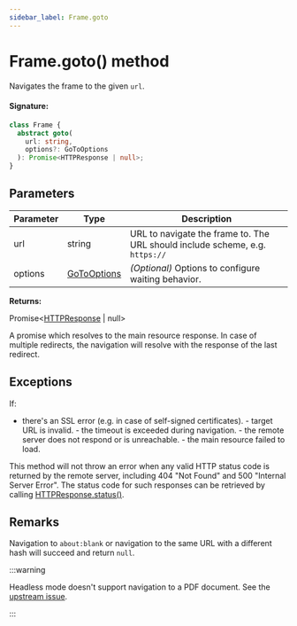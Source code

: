 ```yaml
---
sidebar_label: Frame.goto
---
```


# Frame.goto() method

Navigates the frame to the given `url`.

#### Signature:

```typescript
class Frame {
  abstract goto(
    url: string,
    options?: GoToOptions
  ): Promise<HTTPResponse | null>;
}
```

## Parameters

| Parameter | Type                                      | Description                                                                             |
| --------- | ----------------------------------------- | --------------------------------------------------------------------------------------- |
| url       | string                                    | URL to navigate the frame to. The URL should include scheme, e.g. <code>https://</code> |
| options   | [GoToOptions](./puppeteer.gotooptions.md) | _(Optional)_ Options to configure waiting behavior.                                     |

**Returns:**

Promise&lt;[HTTPResponse](./puppeteer.httpresponse.md) \| null&gt;

A promise which resolves to the main resource response. In case of multiple redirects, the navigation will resolve with the response of the last redirect.

## Exceptions

If:

- there's an SSL error (e.g. in case of self-signed certificates). - target URL is invalid. - the timeout is exceeded during navigation. - the remote server does not respond or is unreachable. - the main resource failed to load.

This method will not throw an error when any valid HTTP status code is returned by the remote server, including 404 "Not Found" and 500 "Internal Server Error". The status code for such responses can be retrieved by calling [HTTPResponse.status()](./puppeteer.httpresponse.status.md).

## Remarks

Navigation to `about:blank` or navigation to the same URL with a different hash will succeed and return `null`.

:::warning

Headless mode doesn't support navigation to a PDF document. See the [upstream issue](https://bugs.chromium.org/p/chromium/issues/detail?id=761295).

:::
